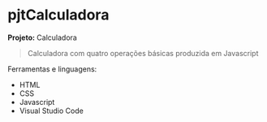 # pjtCalculadora
**Projeto:** Calculadora
> Calculadora com quatro operações básicas produzida em Javascript

Ferramentas e linguagens:
  * HTML
  * CSS
  * Javascript
  * Visual Studio Code
